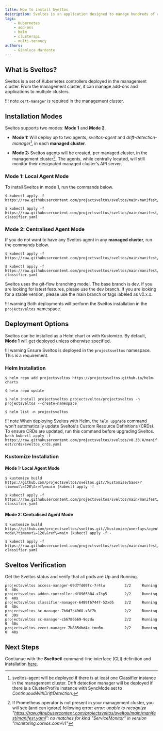 ```yaml
---
title: How to install Sveltos
description: Sveltos is an application designed to manage hundreds of clusters by providing declarative cluster APIs. Learn here how to install Sveltos.
tags:
    - Kubernetes
    - add-ons
    - helm
    - clusterapi
    - multi-tenancy
authors:
    - Gianluca Mardente
---
```


## What is Sveltos?

Sveltos is a set of Kubernetes controllers deployed in the management cluster. From the management cluster, it can manage add-ons and applications to multiple clusters.

!!! note
    `cert-manager` is required in the management cluster.

## Installation Modes

Sveltos supports two modes: **Mode 1** and **Mode 2**.

- **Mode 1:** Will deploy up to two agents, *sveltos-agent* and *drift-detection-manager*[^1], in each **managed cluster**.

- **Mode 2:** Sveltos agents will be created, per managed cluster, in the management cluster[^2]. The agents, while centrally located, will still monitor their designated managed cluster’s API server.

### Mode 1: Local Agent Mode

To install Sveltos in mode 1, run the commands below.

```
$ kubectl apply -f https://raw.githubusercontent.com/projectsveltos/sveltos/main/manifest/manifest.yaml

$ kubectl apply -f https://raw.githubusercontent.com/projectsveltos/sveltos/main/manifest/default-classifier.yaml
```

### Mode 2: Centralised Agent Mode

If you do not want to have any Sveltos agent in any **managed cluster**, run the commands below.

```
$ kubectl apply -f https://raw.githubusercontent.com/projectsveltos/sveltos/main/manifest/agents_in_mgmt_cluster_manifest.yaml

$ kubectl apply -f https://raw.githubusercontent.com/projectsveltos/sveltos/main/manifest/default-classifier.yaml
```

Sveltos uses the git-flow branching model. The base branch is dev. If you are looking for latest features, please use the dev branch. If you are looking for a stable version, please use the main branch or tags labeled as v0.x.x.

!!! warning
    Both deployments will perform the Sveltos installation in the `projectsveltos` namespace.

## Deployment Options

Sveltos can be installed as a Helm chart or with Kustomize. By default, **Mode 1** will get deployed unless otherwise specified.

!!! warning
    Ensure Sveltos is deployed in the `projectsveltos` namespace. This is a requirement.

### Helm Installation

```
$ helm repo add projectsveltos https://projectsveltos.github.io/helm-charts

$ helm repo update

$ helm install projectsveltos projectsveltos/projectsveltos -n projectsveltos --create-namespace

$ helm list -n projectsveltos
```

!!! note
     When deploying Sveltos with Helm, the `helm upgrade` command won't automatically update Sveltos's Custom Resource Definitions (CRDs). To ensure CRDs are updated, run this command before upgrading Sveltos.
     ```bash
     kubectl apply -f https://raw.githubusercontent.com/projectsveltos/sveltos/v0.33.0/manifest/crds/sveltos_crds.yaml
     ```

### Kustomize Installation

#### Mode 1: Local Agent Mode

```
$ kustomize build https://github.com/projectsveltos/sveltos.git//kustomize/base\?timeout\=120\&ref\=main |kubectl apply -f -

$ kubectl apply -f https://raw.githubusercontent.com/projectsveltos/sveltos/main/manifest/default-classifier.yaml
```

#### Mode 2: Centralised Agent Mode

```
$ kustomize build https://github.com/projectsveltos/sveltos.git//kustomize/overlays/agentless-mode\?timeout\=120\&ref\=main |kubectl apply -f -

$ kubectl apply -f https://raw.githubusercontent.com/projectsveltos/sveltos/main/manifest/default-classifier.yaml
```

## Sveltos Verification

Get the Sveltos status and verify that all pods are Up and Running.

```
projectsveltos access-manager-69d7fd69fc-7r4lw         2/2     Running   0  40s
projectsveltos addon-controller-df8965884-x7hp5        2/2     Running   0  40s
projectsveltos classifier-manager-6489f67447-52xd6     2/2     Running   0  40s
projectsveltos hc-manager-7b6d7c4968-x8f7b             2/2     Running   0  39s
projectsveltos sc-manager-cb6786669-9qzdw              2/2     Running   0  40s
projectsveltos event-manager-7b885dbd4c-tmn6m          2/2     Running   0  40s
```

## Next Steps

Contiunue with the **Sveltoctl** command-line interface (CLI) definition and installation [here](../sveltosctl/sveltosctl.md).

[^1]: sveltos-agent will be deployed if there is at least one Classifier instance in the management cluster. Drift detection manager will be deployed if there is a ClusterProfile instance with SyncMode set to *ContinuousWithDriftDetection*.
[^2]: If Prometheus operator is not present in your management cluster, you will see (and can ignore) following error: *error: unable to recognize "https://raw.githubusercontent.com/projectsveltos/sveltos/main/manifest/manifest.yaml": no matches for kind "ServiceMonitor" in version "monitoring.coreos.com/v1"*
